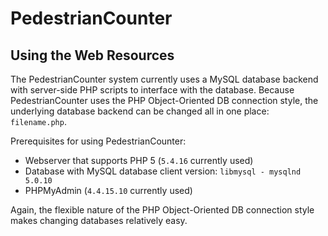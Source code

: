 # PedestrianCounter

## Using the Web Resources
The PedestrianCounter system currently uses a MySQL database backend with server-side PHP scripts to interface with the database. Because PedestrianCounter uses the PHP Object-Oriented DB connection style, the underlying database backend can be changed all in one place: `filename.php`.

Prerequisites for using PedestrianCounter:
* Webserver that supports PHP 5 (`5.4.16` currently used)
* Database with MySQL database client version: `libmysql - mysqlnd 5.0.10`
* PHPMyAdmin (`4.4.15.10` currently used)

Again, the flexible nature of the PHP Object-Oriented DB connection style makes changing databases relatively easy.